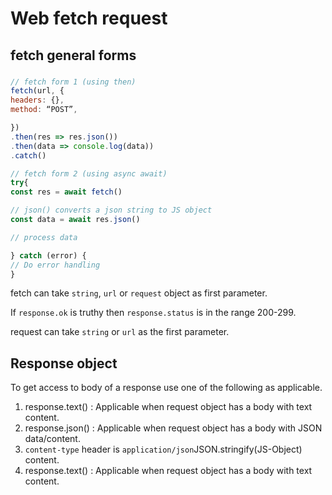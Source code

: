 # Web fetch request

## fetch general forms

### 
```javascript
// fetch form 1 (using then)
fetch(url, {
headers: {},
method: “POST”,

})
.then(res => res.json())
.then(data => console.log(data))
.catch()

// fetch form 2 (using async await)
try{
const res = await fetch()

// json() converts a json string to JS object
const data = await res.json()

// process data

} catch (error) {
// Do error handling
}
```

fetch can take `string`, `url` or `request` object as first parameter.

If `response.ok` is truthy then `response.status` is in the range 200-299.

request can take `string` or `url` as the first parameter.

## Response object

To get access to body of a response use one of the following as applicable.

1. response.text()  : Applicable when request object has a body with text content. 
2. response.json()  : Applicable when request object has a body with JSON data/content.
3. `content-type` header is `application/json`JSON.stringify(JS-Object) content.
4. response.text()  : Applicable when request object has a body with text content. 
